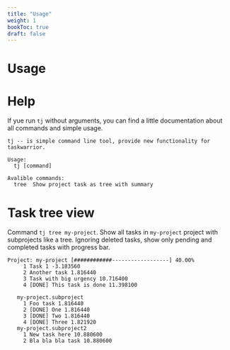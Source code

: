 ```yaml
---
title: "Usage"
weight: 1
bookToc: true
draft: false
---
```

# Usage

# Help

If yue run `tj` without arguments, you can find a little documentation about all commands and simple usage.

```console
tj -- is simple command line tool, provide new functionality for taskwarrior.

Usage:
  tj [command]

Avalible commands:
  tree  Show project task as tree with summary
```

# Task tree view
Command `tj tree my-project`. Show all tasks in `my-project` project with subprojects like a tree.
Ignoring deleted tasks, show only pending and completed tasks with progress bar.

```console
Project: my-project [############------------------] 40.00%
     1 Task 1 -3.183560
     2 Another task 1.816440
     3 Task with big urgency 10.716400
     4 [DONE] This task is done 11.398100

   my-project.subproject
     1 Foo task 1.816440
     2 [DONE] One 1.816440
     3 [DONE] Two 1.816440
     4 [DONE] Three 1.821920
   my-project.subproject2
     1 New task here 10.880600
     2 Bla bla bla task 10.880600
```
